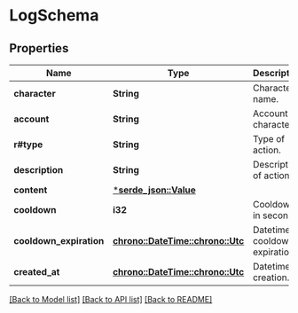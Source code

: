 # LogSchema

## Properties
Name | Type | Description | Notes
------------ | ------------- | ------------- | -------------
**character** | **String** | Character name. | 
**account** | **String** | Account character. | 
**r#type** | **String** | Type of action. | 
**description** | **String** | Description of action. | 
**content** | [***serde_json::Value**](.md) |  | 
**cooldown** | **i32** | Cooldown in seconds. | 
**cooldown_expiration** | [**chrono::DateTime::<chrono::Utc>**](DateTime.md) | Datetime of cooldown expiration. | 
**created_at** | [**chrono::DateTime::<chrono::Utc>**](DateTime.md) | Datetime of creation. | 

[[Back to Model list]](../README.md#documentation-for-models) [[Back to API list]](../README.md#documentation-for-api-endpoints) [[Back to README]](../README.md)


